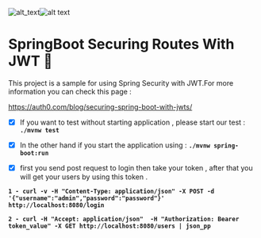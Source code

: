 ![alt_text](http://stormpath.com/wp-content/uploads/2016/05/spring-boot-logo.jpg)![alt text](https://cdn.auth0.com/blog/ebooks/jwt-logo.png)
# SpringBoot Securing Routes With JWT :rocket:
This project is a sample for using Spring Security with JWT.For more information you can check this page : 

https://auth0.com/blog/securing-spring-boot-with-jwts/

- [x] If you want to test without starting application , please start our test : **`./mvnw test`**

- [x] In the other hand if you start the application using : **`./mvnw spring-boot:run`** 

- [x] first you send post request to login then take your token , after that you will get your users by using this token .

**`1 - curl -v -H "Content-Type: application/json" -X POST -d '{"username":"admin","password":"password"}' http://localhost:8080/login`**  
 
**`2 - curl -H "Accept: application/json"  -H "Authorization: Bearer token_value" -X GET http://localhost:8080/users | json_pp `**
